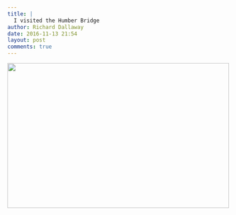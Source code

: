 ```yaml
---
title: |
  I visited the Humber Bridge
author: Richard Dallaway
date: 2016-11-13 21:54
layout: post
comments: true
---
```


<div>
        <a href="//static.skitters.dallaway.com/2016-11-13-i-visited-the-humber-bridge-fullsize-FullSizeRender.jpg">
          <img src="//static.skitters.dallaway.com/2016-11-13-i-visited-the-humber-bridge-thumb-FullSizeRender.jpg" width="500" height="328"/>
        </a>
      </div>


  
      